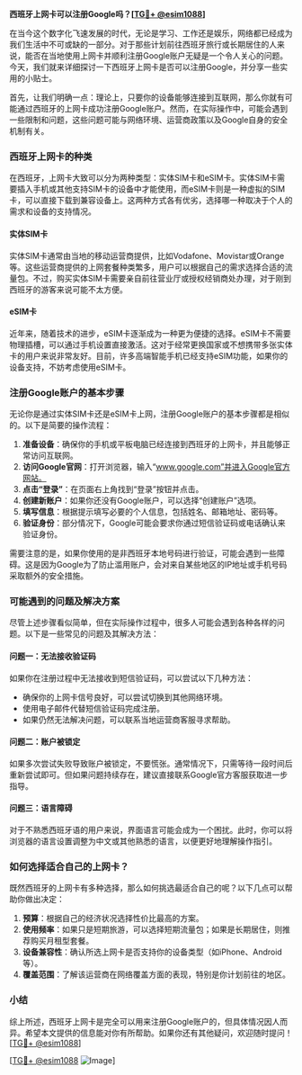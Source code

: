 **西班牙上网卡可以注册Google吗？[[TG💪+ @esim1088](https://t.me/s/esim1088)]**

在当今这个数字化飞速发展的时代，无论是学习、工作还是娱乐，网络都已经成为我们生活中不可或缺的一部分。对于那些计划前往西班牙旅行或长期居住的人来说，能否在当地使用上网卡并顺利注册Google账户无疑是一个令人关心的问题。今天，我们就来详细探讨一下西班牙上网卡是否可以注册Google，并分享一些实用的小贴士。

首先，让我们明确一点：理论上，只要你的设备能够连接到互联网，那么你就有可能通过西班牙的上网卡成功注册Google账户。然而，在实际操作中，可能会遇到一些限制和问题，这些问题可能与网络环境、运营商政策以及Google自身的安全机制有关。

### 西班牙上网卡的种类

在西班牙，上网卡大致可以分为两种类型：实体SIM卡和eSIM卡。实体SIM卡需要插入手机或其他支持SIM卡的设备中才能使用，而eSIM卡则是一种虚拟的SIM卡，可以直接下载到兼容设备上。这两种方式各有优劣，选择哪一种取决于个人的需求和设备的支持情况。

#### 实体SIM卡

实体SIM卡通常由当地的移动运营商提供，比如Vodafone、Movistar或Orange等。这些运营商提供的上网套餐种类繁多，用户可以根据自己的需求选择合适的流量包。不过，购买实体SIM卡需要亲自前往营业厅或授权经销商处办理，对于刚到西班牙的游客来说可能不太方便。

#### eSIM卡

近年来，随着技术的进步，eSIM卡逐渐成为一种更为便捷的选择。eSIM卡不需要物理插槽，可以通过手机设置直接激活。这对于经常更换国家或不想携带多张实体卡的用户来说非常友好。目前，许多高端智能手机已经支持eSIM功能，如果你的设备支持，不妨考虑使用eSIM卡。

### 注册Google账户的基本步骤

无论你是通过实体SIM卡还是eSIM卡上网，注册Google账户的基本步骤都是相似的。以下是简要的操作流程：

1. **准备设备**：确保你的手机或平板电脑已经连接到西班牙的上网卡，并且能够正常访问互联网。
2. **访问Google官网**：打开浏览器，输入“www.google.com”并进入Google官方网站。
3. **点击“登录”**：在页面右上角找到“登录”按钮并点击。
4. **创建新账户**：如果你还没有Google账户，可以选择“创建账户”选项。
5. **填写信息**：根据提示填写必要的个人信息，包括姓名、邮箱地址、密码等。
6. **验证身份**：部分情况下，Google可能会要求你通过短信验证码或电话确认来验证身份。

需要注意的是，如果你使用的是非西班牙本地号码进行验证，可能会遇到一些障碍。这是因为Google为了防止滥用账户，会对来自某些地区的IP地址或手机号码采取额外的安全措施。

### 可能遇到的问题及解决方案

尽管上述步骤看似简单，但在实际操作过程中，很多人可能会遇到各种各样的问题。以下是一些常见的问题及其解决方法：

#### 问题一：无法接收验证码

如果你在注册过程中无法接收到短信验证码，可以尝试以下几种方法：
- 确保你的上网卡信号良好，可以尝试切换到其他网络环境。
- 使用电子邮件代替短信验证码完成注册。
- 如果仍然无法解决问题，可以联系当地运营商客服寻求帮助。

#### 问题二：账户被锁定

如果多次尝试失败导致账户被锁定，不要慌张。通常情况下，只需等待一段时间后重新尝试即可。但如果问题持续存在，建议直接联系Google官方客服获取进一步指导。

#### 问题三：语言障碍

对于不熟悉西班牙语的用户来说，界面语言可能会成为一个困扰。此时，你可以将浏览器的语言设置调整为中文或其他熟悉的语言，以便更好地理解操作指引。

### 如何选择适合自己的上网卡？

既然西班牙的上网卡有多种选择，那么如何挑选最适合自己的呢？以下几点可以帮助你做出决定：

1. **预算**：根据自己的经济状况选择性价比最高的方案。
2. **使用频率**：如果只是短期旅游，可以选择短期流量包；如果是长期居住，则推荐购买月租型套餐。
3. **设备兼容性**：确认所选上网卡是否支持你的设备类型（如iPhone、Android等）。
4. **覆盖范围**：了解该运营商在网络覆盖方面的表现，特别是你计划前往的地区。

### 小结

综上所述，西班牙上网卡是完全可以用来注册Google账户的，但具体情况因人而异。希望本文提供的信息能对你有所帮助。如果你还有其他疑问，欢迎随时提问！[[TG💪+ @esim1088](https://t.me/s/esim1088)]

[[TG💪+ @esim1088](https://t.me/s/esim1088) ![Image](https://i.postimg.cc/4NQfJmqS/Snipaste-2025-05-13-00-14-12.png)]